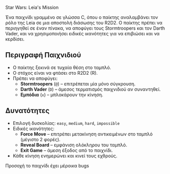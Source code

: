  Star Wars: Leia's Mission

Ένα παιχνίδι γραμμένο σε γλώσσα C, όπου ο παίκτης αναλαμβάνει τον ρόλο της Leia σε μια αποστολή διάσωσης του R2D2. Ο παίκτης πρέπει να περιηγηθεί σε έναν πίνακα, να αποφύγει τους Stormtroopers και τον Darth Vader, και να χρησιμοποιήσει ειδικές ικανότητες για να επιβιώσει και να κερδίσει.

## Περιγραφή Παιχνιδιού

- Ο παίκτης ξεκινά σε τυχαία θέση στο ταμπλό.
- Ο στόχος είναι να φτάσει στο R2D2 (R).
- Πρέπει να αποφύγει:
  - **Stormtroopers** (`@`) – επιτρέπεται μία μόνο σύγκρουση.
  - **Darth Vader** (`D`) – άμεσος τερματισμός παιχνιδιού αν συναντηθεί.
  - **Εμπόδια** (`x`) – μπλοκάρουν την κίνηση.

## Δυνατότητες

- Επιλογή δυσκολίας: `easy`, `medium`, `hard`, `impossible`
- Ειδικές ικανότητες:
  - **Force Move** – επιτρέπει μετακίνηση αντικειμένων στο ταμπλό (μέγιστο 2 φορές).
  - **Reveal Board** – εμφάνιση ολόκληρου του ταμπλό.
  - **Exit Game** – άμεση έξοδος από το παιχνίδι.
- Κάθε κίνηση ενημερώνει και κινεί τους εχθρούς.

Προσοχή το παιχνίδι έχει μέροικα bugs 
